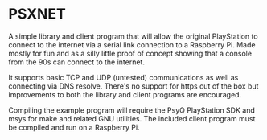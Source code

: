 # PSXNET
A simple library and client program that will allow the original PlayStation to connect to the internet via a serial link connection to a Raspberry Pi. Made mostly for fun and as a silly little proof of concept showing that a console from the 90s can connect to the internet.

It supports basic TCP and UDP (untested) communications as well as connecting via DNS resolve. There's no support for https out of the box but improvements to both the library and client programs are encouraged.

Compiling the example program will require the PsyQ PlayStation SDK and msys for make and related GNU utilities. The included client program must be compiled and run on a Raspberry Pi.